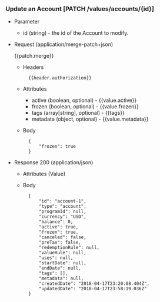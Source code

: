 ### Update an Account [PATCH /values/accounts/{id}]

+ Parameter
    + id (string) - the id of the Account to modify.

+ Request (application/merge-patch+json)

    {{patch.merge}}

    + Headers
    
            {{header.authorization}}

    + Attributes
        + active (boolean, optional) - {{value.active}}
        + frozen (boolean, optional) - {{value.frozen}}
        + tags (array[string], optional) - {{tags}}
        + metadata (object, optional) - {{value.metadata}}
        
    + Body
    
            {
                "frozen": true
            }
    
+ Response 200 (application/json)
    + Attributes (Value)

    + Body
    
            {
                "id": "account-1",
                "type": "account",
                "programId": null,
                "currency": "USD",
                "balance": 0,
                "active": true,
                "frozen": true,
                "canceled": false,
                "preTax": false,
                "redemptionRule": null,
                "valueRule": null,
                "uses": null,
                "startDate": null,
                "endDate": null,
                "tags": [],
                "metadata": null,
                "createdDate": "2018-04-17T23:20:08.404Z",
                "updatedDate": "2018-04-17T23:58:19.036Z"
            }
